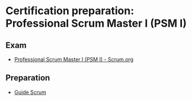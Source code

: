 # Certification preparation: Professional Scrum Master I (PSM I)

## Exam

* [Professional Scrum Master I (PSM I) - Scrum.org](https://www.scrum.org/assessments/professional-scrum-master-i-certification)

## Preparation

* [Guide Scrum](https://scrumguides.org/download.html)
